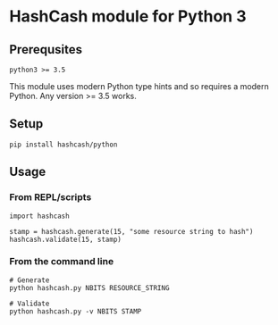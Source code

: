 
# HashCash module for Python 3

## Prerequsites
`python3 >= 3.5`

This module uses modern Python type hints and so requires a modern
Python. Any version >= 3.5 works.

## Setup
`pip install hashcash/python`

## Usage
### From REPL/scripts
```
import hashcash

stamp = hashcash.generate(15, "some resource string to hash")
hashcash.validate(15, stamp)
```

### From the command line
```
# Generate
python hashcash.py NBITS RESOURCE_STRING

# Validate
python hashcash.py -v NBITS STAMP
```
